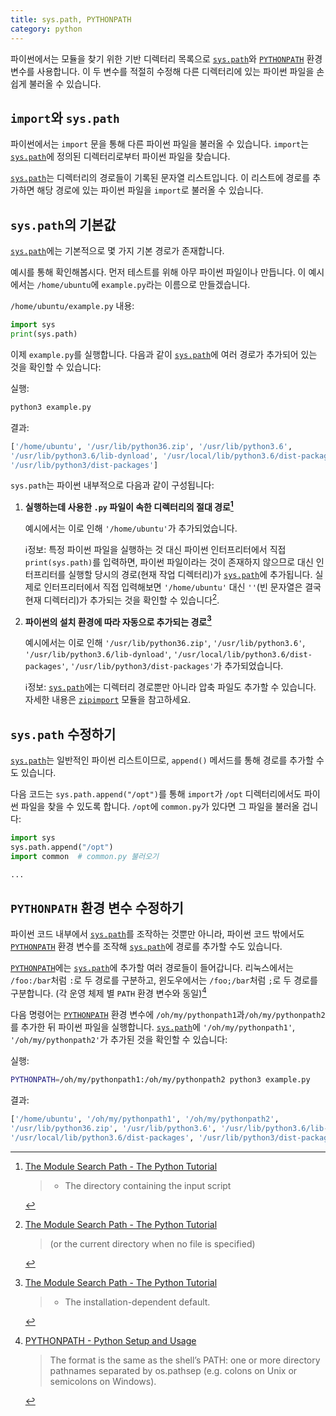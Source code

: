 ```yaml
---
title: sys.path, PYTHONPATH
category: python
---
```


파이썬에서는 모듈을 찾기 위한 기반 디렉터리 목록으로 [`sys.path`]와 [`PYTHONPATH`] 환경 변수를 사용합니다. 이 두 변수를 적절히 수정해 다른 디렉터리에 있는 파이썬 파일을 손쉽게 불러올 수 있습니다.

[`sys.path`]: https://docs.python.org/3/library/sys.html#sys.path

[`PYTHONPATH`]: https://docs.python.org/3/using/cmdline.html#envvar-PYTHONPATH

## `import`와 `sys.path`

파이썬에서는 `import` 문을 통해 다른 파이썬 파일을 불러올 수 있습니다. `import`는 [`sys.path`]에 정의된 디렉터리로부터 파이썬 파일을 찾습니다.

[`sys.path`]는 디렉터리의 경로들이 기록된 문자열 리스트입니다. 이 리스트에 경로를 추가하면 해당 경로에 있는 파이썬 파일을 `import`로 불러올 수 있습니다.

## `sys.path`의 기본값

[`sys.path`]에는 기본적으로 몇 가지 기본 경로가 존재합니다.

예시를 통해 확인해봅시다. 먼저 테스트를 위해 아무 파이썬 파일이나 만듭니다. 이 예시에서는 `/home/ubuntu`에 `example.py`라는 이름으로 만들겠습니다.

`/home/ubuntu/example.py` 내용:

```py
import sys
print(sys.path)
```

이제 `example.py`를 실행합니다. 다음과 같이 [`sys.path`]에 여러 경로가 추가되어 있는 것을 확인할 수 있습니다:

실행:

```sh
python3 example.py
```

결과:

```py
['/home/ubuntu', '/usr/lib/python36.zip', '/usr/lib/python3.6',
'/usr/lib/python3.6/lib-dynload', '/usr/local/lib/python3.6/dist-packages',
'/usr/lib/python3/dist-packages']
```

`sys.path`는 파이썬 내부적으로 다음과 같이 구성됩니다:

1. **실행하는데 사용한 `.py` 파일이 속한 디렉터리의 절대 경로[^the-module-search-path-1]**

    예시에서는 이로 인해 `'/home/ubuntu'`가 추가되었습니다.

    ℹ️정보: 특정 파이썬 파일을 실행하는 것 대신 파이썬 인터프리터에서 직접 `print(sys.path)`를 입력하면, 파이썬 파일이라는 것이 존재하지 않으므로 대신 인터프리터를 실행할 당시의 경로(현재 작업 디렉터리)가 [`sys.path`]에 추가됩니다. 실제로 인터프리터에서 직접 입력해보면 `'/home/ubuntu'` 대신 `''`(빈 문자열은 결국 현재 디렉터리)가 추가되는 것을 확인할 수 있습니다[^the-module-search-path-1-current-directory].
  
2. **파이썬의 설치 환경에 따라 자동으로 추가되는 경로[^the-module-search-path-2]**

    예시에서는 이로 인해 `'/usr/lib/python36.zip'`, `'/usr/lib/python3.6'`, `'/usr/lib/python3.6/lib-dynload'`, `'/usr/local/lib/python3.6/dist-packages'`, `'/usr/lib/python3/dist-packages'`가 추가되었습니다.
    
    ℹ️정보: [`sys.path`]에는 디렉터리 경로뿐만 아니라 압축 파일도 추가할 수 있습니다. 자세한 내용은 [`zipimport`](https://docs.python.org/3/library/zipimport.html) 모듈을 참고하세요.
    
[^the-module-search-path-1]: [The Module Search Path - The Python Tutorial](https://docs.python.org/3/tutorial/modules.html#the-module-search-path)

    > - The directory containing the input script
    

[^the-module-search-path-1-current-directory]: [The Module Search Path - The Python Tutorial](https://docs.python.org/3/tutorial/modules.html#the-module-search-path)

    > (or the current directory when no file is specified)

[^the-module-search-path-2]: [The Module Search Path - The Python Tutorial](https://docs.python.org/3/tutorial/modules.html#the-module-search-path)

    > - The installation-dependent default.

## `sys.path` 수정하기

[`sys.path`]는 일반적인 파이썬 리스트이므로, `append()` 메서드를 통해 경로를 추가할 수도 있습니다.

다음 코드는 `sys.path.append("/opt")`를 통해 `import`가 `/opt` 디렉터리에서도 파이썬 파일을 찾을 수 있도록 합니다. `/opt`에 `common.py`가 있다면 그 파일을 불러올 겁니다:

```py
import sys
sys.path.append("/opt")
import common  # common.py 불러오기

...
```

## `PYTHONPATH` 환경 변수 수정하기

파이썬 코드 내부에서 [`sys.path`]를 조작하는 것뿐만 아니라, 파이썬 코드 밖에서도 [`PYTHONPATH`] 환경 변수를 조작해 [`sys.path`]에 경로를 추가할 수도 있습니다.

[`PYTHONPATH`]에는 [`sys.path`]에 추가할 여러 경로들이 들어갑니다. 리눅스에서는 `/foo:/bar`처럼 `:`로 두 경로를 구분하고, 윈도우에서는 `/foo;/bar`처럼 `;`로 두 경로를 구분합니다. (각 운영 체제 별 `PATH` 환경 변수와 동일)[^pythonpath-format]

[^pythonpath-format]: [PYTHONPATH - Python Setup and Usage](https://docs.python.org/3/using/cmdline.html#envvar-PYTHONPATH)

    > The format is the same as the shell’s PATH: one or more directory pathnames separated by os.pathsep (e.g. colons on Unix or semicolons on Windows).

다음 명령어는 [`PYTHONPATH`] 환경 변수에 `/oh/my/pythonpath1`과`/oh/my/pythonpath2`를 추가한 뒤 파이썬 파일을 실행합니다. [`sys.path`]에 `'/oh/my/pythonpath1'`, `'/oh/my/pythonpath2'`가 추가된 것을 확인할 수 있습니다:

실행:

```sh
PYTHONPATH=/oh/my/pythonpath1:/oh/my/pythonpath2 python3 example.py
```

결과:

```py
['/home/ubuntu', '/oh/my/pythonpath1', '/oh/my/pythonpath2',
'/usr/lib/python36.zip', '/usr/lib/python3.6', '/usr/lib/python3.6/lib-dynload',
'/usr/local/lib/python3.6/dist-packages', '/usr/lib/python3/dist-packages']
```
